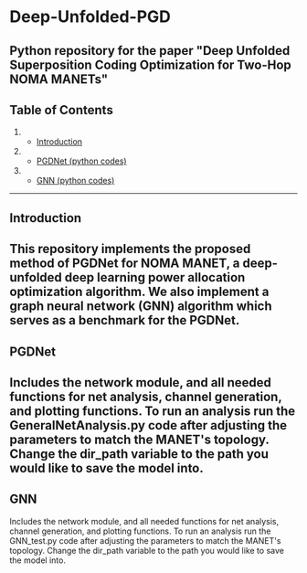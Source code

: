 # Deep-Unfolded-PGD
Python repository for the paper "Deep Unfolded Superposition Coding Optimization
for Two-Hop NOMA MANETs"
---
## Table of Contents
1. - [Introduction](#introduction)
2. - [PGDNet (python codes)](#PGDNet (python codes))
3. - [GNN (python codes)](#GNN (python codes))
---
## Introduction
This repository implements the proposed method of PGDNet for NOMA MANET, a deep-unfolded deep learning power allocation optimization algorithm.
We also implement a graph neural network (GNN) algorithm which serves as a benchmark for the PGDNet.
---
## PGDNet
Includes the network module, and all needed functions for net analysis, channel generation, and plotting functions.
To run an analysis run the GeneralNetAnalysis.py code after adjusting the parameters to match the MANET's topology.
Change the dir_path variable to the path you would like to save the model into.
---
## GNN
Includes the network module, and all needed functions for net analysis, channel generation, and plotting functions.
To run an analysis run the GNN_test.py code after adjusting the parameters to match the MANET's topology.
Change the dir_path variable to the path you would like to save the model into.

